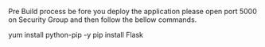 Pre Build process
be fore you deploy the application please open port 5000 on Security Group and then follow the bellow commands.

yum install python-pip -y
pip install Flask